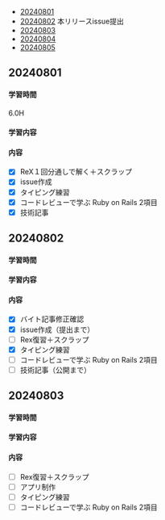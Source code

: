 - [20240801](https://github.com/nakayama-bird/TIL/blob/main/2024_08.md#20240801)
- [20240802](https://github.com/nakayama-bird/TIL/blob/main/2024_08.md#20240802) 本リリースissue提出
- [20240803](https://github.com/nakayama-bird/TIL/blob/main/2024_08.md#20240803)
- [20240804](https://github.com/nakayama-bird/TIL/blob/main/2024_08.md#20240804)
- [20240805](https://github.com/nakayama-bird/TIL/blob/main/2024_08.md#20240805)
## 20240801
#### 学習時間
6.0H
#### 学習内容
#### 内容
- [X] ReX１回分通しで解く＋スクラップ
- [X] issue作成
- [X] タイピング練習
- [X] コードレビューで学ぶ Ruby on Rails 2項目
- [X] 技術記事
## 20240802
#### 学習時間

#### 学習内容
#### 内容
- [X] バイト記事修正確認
- [X] issue作成（提出まで）
- [ ] Rex復習＋スクラップ
- [X] タイピング練習
- [ ] コードレビューで学ぶ Ruby on Rails 2項目
- [ ] 技術記事（公開まで）
## 20240803
#### 学習時間

#### 学習内容
#### 内容
- [ ] Rex復習＋スクラップ
- [ ] アプリ制作
- [ ] タイピング練習
- [ ] コードレビューで学ぶ Ruby on Rails 2項目
